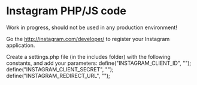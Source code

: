 Instagram PHP/JS code
=========
Work in progress, should not be used in any production environment!

Go the http://instagram.com/developer/ to register your Instagram application.

Create a settings.php file (in the includes folder) with the following constants, and add your parameters:
define("INSTAGRAM_CLIENT_ID", "");
define("INSTAGRAM_CLIENT_SECRET", "");
define("INSTAGRAM_REDIRECT_URL", "");